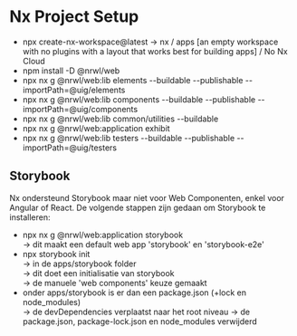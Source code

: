 # Nx Project Setup

-   npx create-nx-workspace@latest
    -> nx / apps [an empty workspace with no plugins with a layout that works best for building apps]
    / No Nx Cloud
-   npm install -D @nrwl/web
-   npx nx g @nrwl/web:lib elements --buildable --publishable --importPath=@uig/elements
-   npx nx g @nrwl/web:lib components --buildable --publishable --importPath=@uig/components
-   npx nx g @nrwl/web:lib common/utilities --buildable
-   npx nx g @nrwl/web:application exhibit
-   npx nx g @nrwl/web:lib testers --buildable --publishable --importPath=@uig/testers

## Storybook

Nx ondersteund Storybook maar niet voor Web Componenten, enkel voor Angular of React.
De volgende stappen zijn gedaan om Storybook te installeren:

-   npx nx g @nrwl/web:application storybook\
    -> dit maakt een default web app 'storybook' en 'storybook-e2e'
-   npx storybook init\
    -> in de apps/storybook folder\
    -> dit doet een initialisatie van storybook\
    -> de manuele 'web components' keuze gemaakt
-   onder apps/storybook is er dan een package.json (+lock en node_modules)\
    -> de devDependencies verplaatst naar het root niveau
    -> de package.json, package-lock.json en node_modules verwijderd
